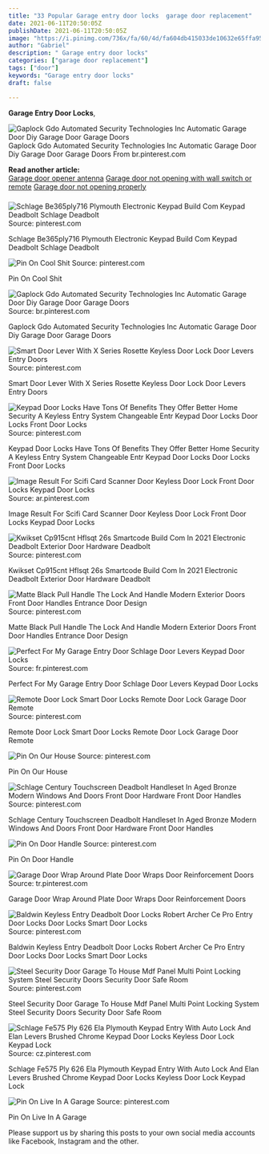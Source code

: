 ```yaml
---
title: "33 Popular Garage entry door locks  garage door replacement"
date: 2021-06-11T20:50:05Z
publishDate: 2021-06-11T20:50:05Z
image: "https://i.pinimg.com/736x/fa/60/4d/fa604db415033de10632e65ffa95316b.jpg"
author: "Gabriel"
description: " Garage entry door locks"
categories: ["garage door replacement"]
tags: ["door"]
keywords: "Garage entry door locks"
draft: false

---
```

<!-- Head tag Code -->
**Garage Entry Door Locks**, 

![Gaplock Gdo Automated Security Technologies Inc Automatic Garage Door Diy Garage Door Garage Doors](https://i.pinimg.com/originals/70/58/47/7058472701491e3d83c2f32f14cef9f5.png "Gaplock Gdo Automated Security Technologies Inc Automatic Garage Door Diy Garage Door Garage Doors")
Gaplock Gdo Automated Security Technologies Inc Automatic Garage Door Diy Garage Door Garage Doors From br.pinterest.com

**Read another article:**  
[Garage door opener antenna](/garage-door-opener-antenna/)
[Garage door not opening with wall switch or remote](/garage-door-not-opening-with-wall-switch-or-remote/)
[Garage door not opening properly](/garage-door-not-opening-properly/)




### 

 


![Schlage Be365ply716 Plymouth Electronic Keypad Build Com Keypad Deadbolt Schlage Deadbolt](https://i.pinimg.com/736x/d6/9a/2e/d69a2e4606d51c3100c2b9b96f637cea--schlage-keypad-deadbolt-door-locks.jpg "Schlage Be365ply716 Plymouth Electronic Keypad Build Com Keypad Deadbolt Schlage Deadbolt")
Source: pinterest.com

Schlage Be365ply716 Plymouth Electronic Keypad Build Com Keypad Deadbolt Schlage Deadbolt  

![Pin On Cool Shit](https://i.pinimg.com/originals/24/e7/30/24e730d3fc79ee378b88b52834f86429.jpg "Pin On Cool Shit")
Source: pinterest.com

Pin On Cool Shit  

![Gaplock Gdo Automated Security Technologies Inc Automatic Garage Door Diy Garage Door Garage Doors](https://i.pinimg.com/originals/70/58/47/7058472701491e3d83c2f32f14cef9f5.png "Gaplock Gdo Automated Security Technologies Inc Automatic Garage Door Diy Garage Door Garage Doors")
Source: br.pinterest.com

Gaplock Gdo Automated Security Technologies Inc Automatic Garage Door Diy Garage Door Garage Doors  

![Smart Door Lever With X Series Rosette Keyless Door Lock Door Levers Entry Doors](https://i.pinimg.com/736x/f2/9f/25/f29f256dcfdde719aca5f50bbc5767b2--door-levers-entry-doors.jpg "Smart Door Lever With X Series Rosette Keyless Door Lock Door Levers Entry Doors")
Source: pinterest.com

Smart Door Lever With X Series Rosette Keyless Door Lock Door Levers Entry Doors  

![Keypad Door Locks Have Tons Of Benefits They Offer Better Home Security A Keyless Entry System Changeable Entr Keypad Door Locks Door Locks Front Door Locks](https://i.pinimg.com/originals/b6/86/17/b68617c60694520fdbe41278057b8739.jpg "Keypad Door Locks Have Tons Of Benefits They Offer Better Home Security A Keyless Entry System Changeable Entr Keypad Door Locks Door Locks Front Door Locks")
Source: pinterest.com

Keypad Door Locks Have Tons Of Benefits They Offer Better Home Security A Keyless Entry System Changeable Entr Keypad Door Locks Door Locks Front Door Locks  

![Image Result For Scifi Card Scanner Door Keyless Door Lock Front Door Locks Keypad Door Locks](https://i.pinimg.com/originals/a2/96/71/a296714d4e3e90783eb132f3e8432412.jpg "Image Result For Scifi Card Scanner Door Keyless Door Lock Front Door Locks Keypad Door Locks")
Source: ar.pinterest.com

Image Result For Scifi Card Scanner Door Keyless Door Lock Front Door Locks Keypad Door Locks  

![Kwikset Cp915cnt Hflsqt 26s Smartcode Build Com In 2021 Electronic Deadbolt Exterior Door Hardware Deadbolt](https://i.pinimg.com/736x/12/58/c1/1258c1347408e23e1e5635fefbda38c9.jpg "Kwikset Cp915cnt Hflsqt 26s Smartcode Build Com In 2021 Electronic Deadbolt Exterior Door Hardware Deadbolt")
Source: pinterest.com

Kwikset Cp915cnt Hflsqt 26s Smartcode Build Com In 2021 Electronic Deadbolt Exterior Door Hardware Deadbolt  

![Matte Black Pull Handle The Lock And Handle Modern Exterior Doors Front Door Handles Entrance Door Design](https://i.pinimg.com/originals/f5/c6/03/f5c603129d0dc31be9138325b100eba2.jpg "Matte Black Pull Handle The Lock And Handle Modern Exterior Doors Front Door Handles Entrance Door Design")
Source: pinterest.com

Matte Black Pull Handle The Lock And Handle Modern Exterior Doors Front Door Handles Entrance Door Design  

![Perfect For My Garage Entry Door Schlage Door Levers Keypad Door Locks](https://i.pinimg.com/736x/66/9d/3b/669d3b2cafb3c5428ed3b3c5c3534b2c--entry-door-locks-entry-doors.jpg "Perfect For My Garage Entry Door Schlage Door Levers Keypad Door Locks")
Source: fr.pinterest.com

Perfect For My Garage Entry Door Schlage Door Levers Keypad Door Locks  

![Remote Door Lock Smart Door Locks Remote Door Lock Garage Door Remote](https://i.pinimg.com/originals/fb/32/cc/fb32cc85a01c97ee1c36d91291a1e169.jpg "Remote Door Lock Smart Door Locks Remote Door Lock Garage Door Remote")
Source: pinterest.com

Remote Door Lock Smart Door Locks Remote Door Lock Garage Door Remote  

![Pin On Our House](https://i.pinimg.com/736x/0a/0e/47/0a0e478d9c2a0d702075e5e89d6efe7e.jpg "Pin On Our House")
Source: pinterest.com

Pin On Our House  

![Schlage Century Touchscreen Deadbolt Handleset In Aged Bronze Modern Windows And Doors Front Door Hardware Front Door Handles](https://i.pinimg.com/originals/cc/b2/5e/ccb25e99e6856ce1383df2aab8a03f3c.jpg "Schlage Century Touchscreen Deadbolt Handleset In Aged Bronze Modern Windows And Doors Front Door Hardware Front Door Handles")
Source: pinterest.com

Schlage Century Touchscreen Deadbolt Handleset In Aged Bronze Modern Windows And Doors Front Door Hardware Front Door Handles  

![Pin On Door Handle](https://i.pinimg.com/736x/c4/ee/d8/c4eed86028f580a36f9bbfd8cb86e7db.jpg "Pin On Door Handle")
Source: pinterest.com

Pin On Door Handle  

![Garage Door Wrap Around Plate Door Wraps Door Reinforcement Doors](https://i.pinimg.com/564x/4b/62/f7/4b62f7ee40c058ec1b052f0c78d78edc.jpg "Garage Door Wrap Around Plate Door Wraps Door Reinforcement Doors")
Source: tr.pinterest.com

Garage Door Wrap Around Plate Door Wraps Door Reinforcement Doors  

![Baldwin Keyless Entry Deadbolt Door Locks Robert Archer Ce Pro Entry Door Locks Door Locks Smart Door Locks](https://i.pinimg.com/736x/00/9c/12/009c12a43f239424fff0bf4d5bb88fce--garage-door-lock-keyless-locks.jpg "Baldwin Keyless Entry Deadbolt Door Locks Robert Archer Ce Pro Entry Door Locks Door Locks Smart Door Locks")
Source: pinterest.com

Baldwin Keyless Entry Deadbolt Door Locks Robert Archer Ce Pro Entry Door Locks Door Locks Smart Door Locks  

![Steel Security Door Garage To House Mdf Panel Multi Point Locking System Steel Security Doors Security Door Safe Room](https://i.pinimg.com/originals/3f/28/fc/3f28fc72dfbfe54c036692c4789091ef.jpg "Steel Security Door Garage To House Mdf Panel Multi Point Locking System Steel Security Doors Security Door Safe Room")
Source: pinterest.com

Steel Security Door Garage To House Mdf Panel Multi Point Locking System Steel Security Doors Security Door Safe Room  

![Schlage Fe575 Ply 626 Ela Plymouth Keypad Entry With Auto Lock And Elan Levers Brushed Chrome Keypad Door Locks Keyless Door Lock Keypad Lock](https://i.pinimg.com/564x/14/02/68/1402686de7d54ae0f8472bcc03abe1b5--keypad-lock-schlage-locks.jpg "Schlage Fe575 Ply 626 Ela Plymouth Keypad Entry With Auto Lock And Elan Levers Brushed Chrome Keypad Door Locks Keyless Door Lock Keypad Lock")
Source: cz.pinterest.com

Schlage Fe575 Ply 626 Ela Plymouth Keypad Entry With Auto Lock And Elan Levers Brushed Chrome Keypad Door Locks Keyless Door Lock Keypad Lock  

![Pin On Live In A Garage](https://i.pinimg.com/736x/fa/60/4d/fa604db415033de10632e65ffa95316b.jpg "Pin On Live In A Garage")
Source: pinterest.com

Pin On Live In A Garage  

Please support us by sharing this posts to your own social media accounts like Facebook, Instagram and the other.

